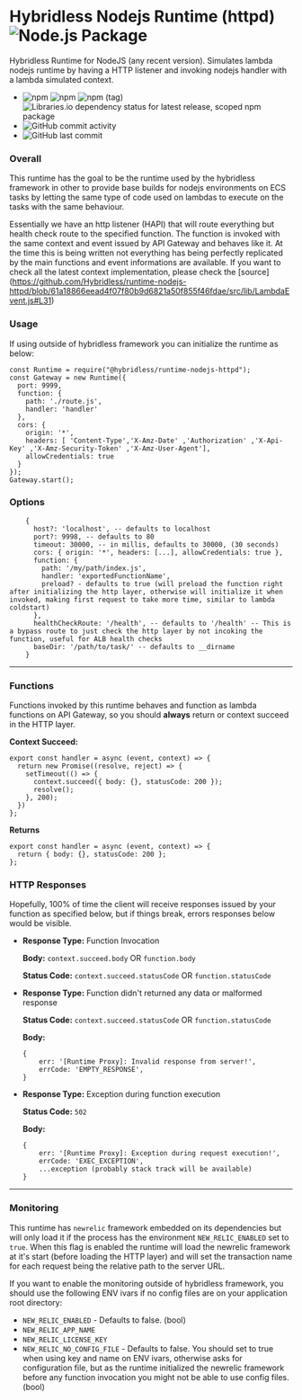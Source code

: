 # Hybridless Nodejs Runtime (httpd) ![Node.js Package](https://github.com/hybridless/runtime-nodejs-httpd/workflows/Node.js%20Package/badge.svg)

Hybridless Runtime for NodeJS (any recent version). 
Simulates lambda nodejs runtime by having a HTTP listener and invoking nodejs handler with a lambda simulated context.

- ![npm](https://img.shields.io/npm/dy/@hybridless/runtime-nodejs-httpd) ![npm](https://img.shields.io/npm/v/@hybridless/runtime-nodejs-httpd) ![npm (tag)](https://img.shields.io/npm/v/@hybridless/runtime-nodejs-httpd/latest) ![Libraries.io dependency status for latest release, scoped npm package](https://img.shields.io/librariesio/release/npm/@hybridless/runtime-nodejs-httpd)
- ![GitHub commit activity](http://img.shields.io/github/commit-activity/m/hybridless/runtime-nodejs-httpd)
- ![GitHub last commit](http://img.shields.io/github/last-commit/hybridless/runtime-nodejs-httpd)

### Overall

This runtime has the goal to be the runtime used by the hybridless framework in other to provide base builds for nodejs environments on ECS tasks by letting the same type of code used on lambdas to execute on the tasks with the same behaviour. 

Essentially we have an http listener (HAPI) that will route everything but health check route to the specified function. The function is invoked with the same context and event issued by API Gateway and behaves like it.
At the time this is being written not everything has being perfectly replicated by the main functions and event informations are available. If you want to check all the latest context implementation, please check the [source] (https://github.com/Hybridless/runtime-nodejs-httpd/blob/61a18866eead4f07f80b9d6821a50f855f46fdae/src/lib/LambdaEvent.js#L31) 


### Usage

If using outside of hybridless framework you can initialize the runtime as below:
```
const Runtime = require("@hybridless/runtime-nodejs-httpd");
const Gateway = new Runtime({
  port: 9999,
  function: {
    path: './route.js',
    handler: 'handler'
  },
  cors: {
    origin: '*',
    headers: [ 'Content-Type','X-Amz-Date' ,'Authorization' ,'X-Api-Key' ,'X-Amz-Security-Token' ,'X-Amz-User-Agent'],
    allowCredentials: true
  }
});
Gateway.start();

``` 

### Options

```
	{
      host?: 'localhost', -- defaults to localhost
      port?: 9998, -- defaults to 80
      timeout: 30000, -- in millis, defaults to 30000, (30 seconds)
      cors: { origin: '*', headers: [...], allowCredentials: true },
      function: { 
      	path: '/my/path/index.js', 
      	handler: 'exportedFunctionName', 
      	preload? - defaults to true (will preload the function right after initializing the http layer, otherwise will initialize it when invoked, making first request to take more time, similar to lambda coldstart)
      },
      healthCheckRoute: '/health', -- defaults to '/health' -- This is a bypass route to just check the http layer by not incoking the function, useful for ALB health checks
      baseDir: '/path/to/task/' -- defaults to __dirname
    }
```

-------

### Functions

Functions invoked by this runtime behaves and function as lambda functions on API Gateway, so you should **always** return or context succeed in the HTTP layer.

**Context Succeed:**
```
export const handler = async (event, context) => {
  return new Promise((resolve, reject) => {
    setTimeout(() => {
      context.succeed({ body: {}, statusCode: 200 });
      resolve();
    }, 200);
  })
};
```
**Returns**
```
export const handler = async (event, context) => {
  return { body: {}, statusCode: 200 };
};
```

### HTTP Responses

Hopefully, 100% of time the client will receive responses issued by your function as specified below, but if things break, errors responses below would be visible.

-  **Response Type:** Function Invocation

   **Body:** `context.succeed.body` OR `function.body`
   
   **Status Code:** `context.succeed.statusCode` OR `function.statusCode`
-  **Response Type:** Function didn't returned any data or malformed response

   **Status Code:** `context.succeed.statusCode` OR `function.statusCode`

   **Body:**
   ```
   {
	   err: '[Runtime Proxy]: Invalid response from server!',
	   errCode: 'EMPTY_RESPONSE',
   }
   
-  **Response Type:** Exception during function execution

   **Status Code:** `502`

   **Body:** 
   ```
   {
	   err: '[Runtime Proxy]: Exception during request execution!',
	   errCode: 'EXEC_EXCEPTION',
	   ...exception (probably stack track will be available)
   }
   ```

-------
### Monitoring

This runtime has `newrelic` framework embedded on its dependencies but will only load it if the process has the environment `NEW_RELIC_ENABLED` set to `true`.
When this flag is enabled the runtime will load the newrelic framework at it's start (before loading the HTTP layer) and will set the transaction name for each request being the relative path to the server URL. 

If you want to enable the monitoring outside of hybridless framework, you should use the following ENV ivars if no config files are on your application root directory:
- `NEW_RELIC_ENABLED` - Defaults to false. (bool)
- `NEW_RELIC_APP_NAME`
- `NEW_RELIC_LICENSE_KEY`
- `NEW_RELIC_NO_CONFIG_FILE` - Defaults to false. You should set to true when using key and name on ENV ivars, otherwise asks for configuration file, but as the runtime initialized the newrelic framework before any function invocation you might not be able to use config files. (bool)
